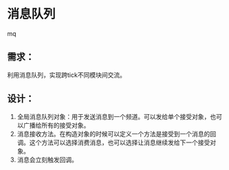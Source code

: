 # 消息队列

mq

## 需求：

利用消息队列，实现跨tick不同模块间交流。

## 设计：

1. 全局消息队列对象：用于发送消息到一个频道。可以发给单个接受对象，也可以广播给所有的接受对象。
2. 消息接收方法。在构造对象的时候可以定义一个方法是接受到一个消息的回调。这个方法可以选择消费消息，也可以选择让消息继续发给下一个接受对象。
3. 消息会立刻触发回调。



